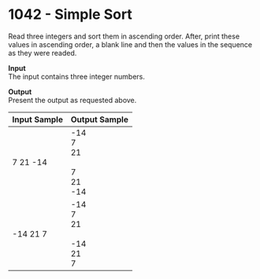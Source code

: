 # 1042 - Simple Sort

Read three integers and sort them in ascending order. After, print these values in ascending order, a blank line and then the values in the sequence as they were readed.

**Input**<br>
The input contains three integer numbers.

**Output**<br>
Present the output as requested above.

| Input Sample  | Output Sample                                     |
|:--------------|:--------------------------------------------------|
| 7 21 -14      | -14 <br> 7 <br> 21 <br><br> 7   <br> 21 <br> -14  |
| -14 21 7      | -14 <br> 7 <br> 21 <br><br> -14 <br> 21 <br> 7    |